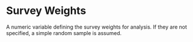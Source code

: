 # Survey Weights

A numeric variable defining the survey weights for analysis. If they are not specified, a simple random sample is assumed.
